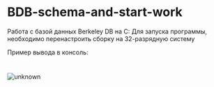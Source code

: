 # BDB-schema-and-start-work
Работа с базой данных Berkeley DB на C:
Для запуска программы, необходимо перенастроить сборку на 32-разрядную систему

Пример вывода в консоль:
#
![unknown](https://user-images.githubusercontent.com/80622273/176699054-a44aed8b-ec8a-4299-b7f7-c49c0a4ee158.png)
